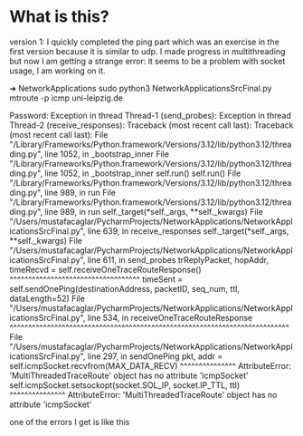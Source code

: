# What is this?

version 1:
I quickly completed the ping part which was an exercise in the first version because it is similar to udp. I made progress in multithreading but now I am getting a strange error:
it seems to be a problem with socket usage, I am working on it.

➜  NetworkApplications sudo python3 NetworkApplicationsSrcFinal.py mtroute -p icmp uni-leipzig.de

Password:
Exception in thread Thread-1 (send_probes):
Exception in thread Thread-2 (receive_responses):
Traceback (most recent call last):
Traceback (most recent call last):
  File "/Library/Frameworks/Python.framework/Versions/3.12/lib/python3.12/threading.py", line 1052, in _bootstrap_inner
  File "/Library/Frameworks/Python.framework/Versions/3.12/lib/python3.12/threading.py", line 1052, in _bootstrap_inner
    self.run()
    self.run()
  File "/Library/Frameworks/Python.framework/Versions/3.12/lib/python3.12/threading.py", line 989, in run
  File "/Library/Frameworks/Python.framework/Versions/3.12/lib/python3.12/threading.py", line 989, in run
    self._target(*self._args, **self._kwargs)
  File "/Users/mustafacaglar/PycharmProjects/NetworkApplications/NetworkApplicationsSrcFinal.py", line 639, in receive_responses
    self._target(*self._args, **self._kwargs)
  File "/Users/mustafacaglar/PycharmProjects/NetworkApplications/NetworkApplicationsSrcFinal.py", line 611, in send_probes
    trReplyPacket, hopAddr, timeRecvd = self.receiveOneTraceRouteResponse()
                                        ^^^^^^^^^^^^^^^^^^^^^^^^^^^^^^^^^^^
    timeSent = self.sendOnePing(destinationAddress, packetID, seq_num, ttl, dataLength=52)
  File "/Users/mustafacaglar/PycharmProjects/NetworkApplications/NetworkApplicationsSrcFinal.py", line 534, in receiveOneTraceRouteResponse
               ^^^^^^^^^^^^^^^^^^^^^^^^^^^^^^^^^^^^^^^^^^^^^^^^^^^^^^^^^^^^^^^^^^^^^^^^^^^
  File "/Users/mustafacaglar/PycharmProjects/NetworkApplications/NetworkApplicationsSrcFinal.py", line 297, in sendOnePing
    pkt, addr = self.icmpSocket.recvfrom(MAX_DATA_RECV)
                ^^^^^^^^^^^^^^^
AttributeError: 'MultiThreadedTraceRoute' object has no attribute 'icmpSocket'
    self.icmpSocket.setsockopt(socket.SOL_IP, socket.IP_TTL, ttl)
    ^^^^^^^^^^^^^^^
AttributeError: 'MultiThreadedTraceRoute' object has no attribute 'icmpSocket'

one of the errors I get is like this
